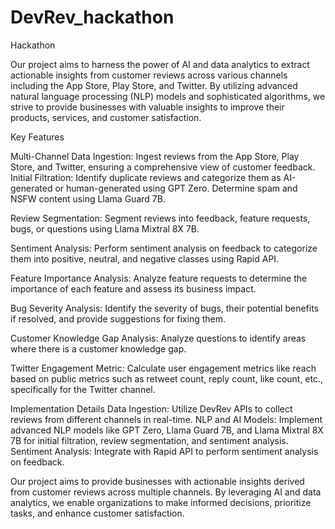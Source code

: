 # DevRev_hackathon
Hackathon

Our project aims to harness the power of AI and data analytics to extract actionable insights from customer reviews across various channels including the App Store, Play Store, and Twitter. By utilizing advanced natural language processing (NLP) models and sophisticated algorithms, we strive to provide businesses with valuable insights to improve their products, services, and customer satisfaction.

Key Features

Multi-Channel Data Ingestion: Ingest reviews from the App Store, Play Store, and Twitter, ensuring a comprehensive view of customer feedback.
Initial Filtration: Identify duplicate reviews and categorize them as AI-generated or human-generated using GPT Zero. Determine spam and NSFW content using Llama Guard 7B.

Review Segmentation: Segment reviews into feedback, feature requests, bugs, or questions using Llama Mixtral 8X 7B.

Sentiment Analysis: Perform sentiment analysis on feedback to categorize them into positive, neutral, and negative classes using Rapid API.

Feature Importance Analysis: Analyze feature requests to determine the importance of each feature and assess its business impact.

Bug Severity Analysis: Identify the severity of bugs, their potential benefits if resolved, and provide suggestions for fixing them.

Customer Knowledge Gap Analysis: Analyze questions to identify areas where there is a customer knowledge gap.

Twitter Engagement Metric: Calculate user engagement metrics like reach based on public metrics such as retweet count, reply count, like count, etc., specifically for the Twitter channel.

Implementation Details
Data Ingestion: Utilize DevRev APIs to collect reviews from different channels in real-time.
NLP and AI Models: Implement advanced NLP models like GPT Zero, Llama Guard 7B, and Llama Mixtral 8X 7B for initial filtration, review segmentation, and sentiment analysis.
Sentiment Analysis: Integrate with Rapid API to perform sentiment analysis on feedback.

Our project aims to provide businesses with actionable insights derived from customer reviews across multiple channels. By leveraging AI and data analytics, we enable organizations to make informed decisions, prioritize tasks, and enhance customer satisfaction.
